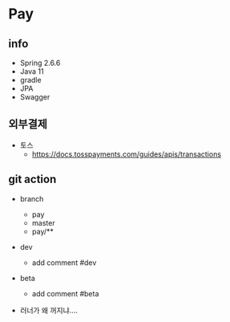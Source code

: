 # Pay



## info
- Spring 2.6.6
- Java 11
- gradle
- JPA
- Swagger


## 외부결제
- 토스
  - https://docs.tosspayments.com/guides/apis/transactions

## git action

- branch
  - pay
  - master
  - pay/**

- dev
  - add comment #dev

- beta
  - add comment #beta

- 러너가 왜 꺼지냐....